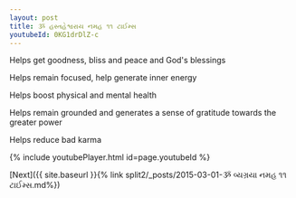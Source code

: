 ```yaml
---
layout: post
title: ૐ હસ્તહેશ્વરાય નમહ ૧૧ ટાઈમ્સ
youtubeId: 0KG1drDlZ-c
---
```

 
 
Helps get goodness, bliss and peace and God's blessings
 
Helps remain focused, help generate inner energy 
 
Helps boost physical and mental health 
 
Helps remain grounded and generates a sense of gratitude towards the greater power 
 
Helps reduce bad karma
 
 
 
 


{% include youtubePlayer.html id=page.youtubeId %}
 
[Next]({{ site.baseurl }}{% link  split2/_posts/2015-03-01-ૐ વ્યગ્રયા નમહ ૧૧ ટાઈમ્સ.md%})
 
